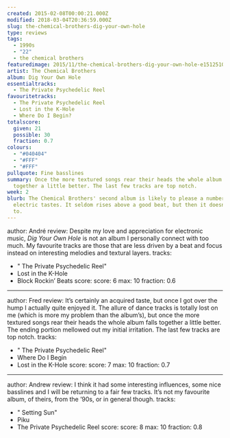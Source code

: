 ```yaml
---
created: 2015-02-08T00:00:21.000Z
modified: 2018-03-04T20:36:59.000Z
slug: the-chemical-brothers-dig-your-own-hole
type: reviews
tags:
  - 1990s
  - "22"
  - the chemical brothers
featuredimage: 2015/11/the-chemical-brothers-dig-your-own-hole-e1512510486702.jpg
artist: The Chemical Brothers
album: Dig Your Own Hole
essentialtracks:
  - The Private Psychedelic Reel
favouritetracks:
  - The Private Psychedelic Reel
  - Lost in the K-Hole
  - Where Do I Begin?
totalscore:
  given: 21
  possible: 30
  fraction: 0.7
colours:
  - "#040404"
  - "#FFF"
  - "#FFF"
pullquote: Fine basslines
summary: Once the more textured songs rear their heads the whole album falls
  together a little better. The last few tracks are top notch.
week: 2
blurb: The Chemical Brothers' second album is likely to please a number of
  electric tastes. It seldom rises above a good beat, but then it doesn't need
  to.
---
```

author: André
review: Despite my love and appreciation for electronic music, *Dig Your Own
  Hole* is not an album I personally connect with too much. My favourite tracks
  are those that are less driven by a beat and focus instead on interesting
  melodies and textural layers.
tracks:
  - " The Private Psychedelic Reel"
  - ­Lost in the K-Hole
  - ­Block Rockin’ Beats
score:
  score: 6
  max: 10
  fraction: 0.6
---
author: Fred
review: It’s certainly an acquired taste, but once I got over the hump I
  actually quite enjoyed it. The allure of dance tracks is totally lost on me
  (which is more my problem than the album’s), but once the more textured songs
  rear their heads the whole album falls together a little better. The ending
  portion mellowed out my initial irritation. The last few tracks are top notch.
tracks:
  - " The Private Psychedelic Reel"
  - ­Where Do I Begin
  - ­Lost in the K-Hole
score:
  score: 7
  max: 10
  fraction: 0.7
---
author: Andrew
review: I think it had some interesting influences, some nice basslines and I
  will be returning to a fair few tracks. It’s not my favourite album, of
  theirs, from the ’90s, or in general though.
tracks:
  - " Setting Sun"
  - ­Piku
  - ­The Private Psychedelic Reel
score:
  score: 8
  max: 10
  fraction: 0.8
